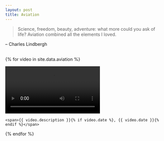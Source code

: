 ```yaml
---
layout: post
title: Aviation
---
```


<blockquote>Science, freedom, beauty, adventure: what more could you ask of life? Aviation combined all the elements I loved.</blockquote>

&ndash; Charles Lindbergh<br><br>

{% for video in site.data.aviation %}
  <div class="aviation-video">
    <video controls {% if forloop.index > 0 %}preload="none"{% endif %} {% if video.poster %}poster="/assets/images/video_posters/{{ video.poster }}"{% endif %}>
      <source src="/assets/videos/{{ video.filename }}" type="video/webm">
    </video>

    <span>{{ video.description }}{% if video.date %}, {{ video.date }}{% endif %}</span>
  </div>
{% endfor %}

